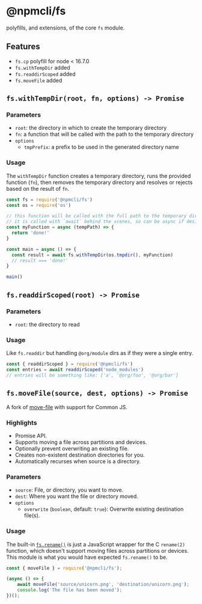 # @npmcli/fs

polyfills, and extensions, of the core `fs` module.

## Features

- `fs.cp` polyfill for node < 16.7.0
- `fs.withTempDir` added
- `fs.readdirScoped` added
- `fs.moveFile` added

## `fs.withTempDir(root, fn, options) -> Promise`

### Parameters

- `root`: the directory in which to create the temporary directory
- `fn`: a function that will be called with the path to the temporary directory
- `options`
  - `tmpPrefix`: a prefix to be used in the generated directory name

### Usage

The `withTempDir` function creates a temporary directory, runs the provided
function (`fn`), then removes the temporary directory and resolves or rejects
based on the result of `fn`.

```js
const fs = require('@npmcli/fs')
const os = require('os')

// this function will be called with the full path to the temporary directory
// it is called with `await` behind the scenes, so can be async if desired.
const myFunction = async (tempPath) => {
  return 'done!'
}

const main = async () => {
  const result = await fs.withTempDir(os.tmpdir(), myFunction)
  // result === 'done!'
}

main()
```

## `fs.readdirScoped(root) -> Promise`

### Parameters

- `root`: the directory to read

### Usage

Like `fs.readdir` but handling `@org/module` dirs as if they were
a single entry.

```javascript
const { readdirScoped } = require('@npmcli/fs')
const entries = await readdirScoped('node_modules')
// entries will be something like: ['a', '@org/foo', '@org/bar']
```

## `fs.moveFile(source, dest, options) -> Promise`

A fork of [move-file](https://github.com/sindresorhus/move-file) with
support for Common JS.

### Highlights

- Promise API.
- Supports moving a file across partitions and devices.
- Optionally prevent overwriting an existing file.
- Creates non-existent destination directories for you.
- Automatically recurses when source is a directory.

### Parameters

- `source`: File, or directory, you want to move.
- `dest`: Where you want the file or directory moved.
- `options`
  - `overwrite` (`boolean`, default: `true`): Overwrite existing destination file(s).

### Usage

The built-in
[`fs.rename()`](https://nodejs.org/api/fs.html#fs_fs_rename_oldpath_newpath_callback)
is just a JavaScript wrapper for the C `rename(2)` function, which doesn't
support moving files across partitions or devices. This module is what you
would have expected `fs.rename()` to be.

```js
const { moveFile } = require('@npmcli/fs');

(async () => {
	await moveFile('source/unicorn.png', 'destination/unicorn.png');
	console.log('The file has been moved');
})();
```
